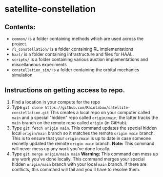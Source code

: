 # satellite-constellation

## Contents:
* `common/` is a folder containing methods which are used across the project.
* `rl_constellation/` is a folder containing RL implementations
* `haal/` is a folder containing infrastructure and files for HAAL.
* `scripts/` is a folder containing various auction implementations and miscellaneous experiments
* `constellation_sim/` is a folder containing the orbital mechanics simulation 

## Instructions on getting access to repo.

1. Find a location in your compute for the repo
2. Type `git clone https://github.com/Rainlabuw/satellite-constellation.git`
    This creates a local repo on your computer called `main` and a special "hidden" repo called `origin/main`; the latter tracks the `main` branch on the remote repo called `origin` (in GitHub).
3. Type `git fetch origin main`.
    This command updates the special hidden local `origin/main` branch so it matches the remote `origin main` branch. This is to ensure that your `origin/main` is up to date in case someone recnetly updated the remote `origin main` branch. 
    **Note:** This command will never mess up any work you've done locally. 
4. Type `git merge origin/main main`
    **Warning:** This command can mess up any work you've done locally. This command merges your special hidden `origin/main` branch with your local `main` branch. If there are conflicts, this command will fail and you'll have to resolve them. 
